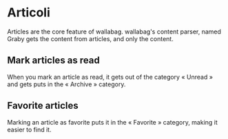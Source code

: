 Articoli
========
Articles are the core feature of wallabag. wallabag's content parser, named Graby gets the content from articles, and only the content.

## Mark articles as read

When you mark an article as read, it gets out of the category « Unread » and gets puts in the « Archive » category.

## Favorite articles

Marking an article as favorite puts it in the « Favorite » category, making it easier to find it.
